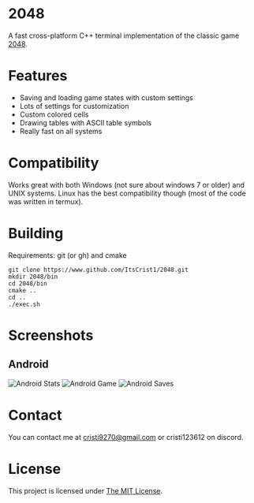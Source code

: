 # 2048
A fast cross-platform C++ terminal implementation of the classic game [2048](https://en.m.wikipedia.org/wiki/2048_(video_game)).

# Features
- Saving and loading game states with custom settings
- Lots of settings for customization
- Custom colored cells
- Drawing tables with ASCII table symbols
- Really fast on all systems

# Compatibility
Works great with both Windows (not sure about windows 7 or older) and UNIX systems.
Linux has the best compatibility though (most of the code was written in termux).

# Building
Requirements: git (or gh) and cmake
```
git clone https://www.github.com/ItsCrist1/2048.git
mkdir 2048/bin
cd 2048/bin
cmake ..
cd ..
./exec.sh
```

# Screenshots

## Android
![Android Stats](./screenshots/android/stats.png)
![Android Game](./screenshots/android/game.png)
![Android Saves](./screenshots/android/saves.png)

# Contact
You can contact me at cristi9270@gmail.com or cristi123612 on discord.

# License
This project is licensed under [The MIT License](https://github.com/ItsCrist1/2048/blob/main/LICENSE.txt).
